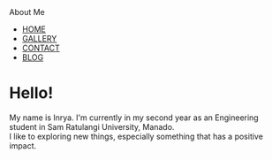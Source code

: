 <html>
    <head>
        <title>Inrya's Personal Homepage</title>
        <link rel="stylesheet" href="style.css" />
    </head>
    <body>
        <div class="main">
            <div class="navbar">
              <label class="logo">About Me</label>
              <ul>
                <li><a href= "#" >HOME </a></li>
                <li><a href= "gallery.html" >GALLERY </a></li>
                <li><a href= "contact.html" >CONTACT </a></li>
                <li><a href= "blog.html" >BLOG </a></li>
              </ul>
            </div>
            <div class="content">
              <h1>Hello!</h1>
              <p>My name is Inrya. I'm currently in my second year as an Engineering student in Sam Ratulangi University, Manado. <br>
                I like to exploring new things, especially something that has a positive impact.</p>
            </div>
          </div>
    </body>
</html>
